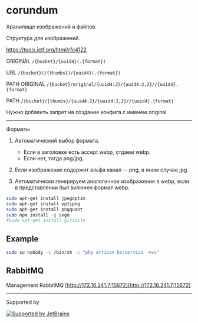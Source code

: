# corundum

Хранилище изображений и файлов.

Структура для изображений.

https://tools.ietf.org/html/rfc4122

ORIGINAL `/{bucket}/{uuid4}(.{format})`

URL `/{bucket}(/{thumbs})/{uuid4}(.{format})`

PATH ORIGINAL `/{bucket}/original/{uuid4:2}/{uuid4:2,2}//{uuid4}.{format}`

PATH `/{bucket}/{thumbs}/{uuid4:2}/{uuid4:2,2}//{uuid4}.{format}`

Нужно добавить запрет на создание конфига с именем original  

---
Форматы


1. Автоматический выбор формата. 
    - Если в заголовке есть accept webp, отдаем webp.
    - Если нет, тогда png/jpg.
    
2. Если изображение содержит альфа канал -- png, в ином случае jpg.

3. Автоматически генерируем аналогичное изображение в webp, если в представлении был включен формат webp. 

```bash
sudo apt-get install jpegoptim
sudo apt-get install optipng
sudo apt-get install pngquant
sudo npm install -g svgo
#sudo apt-get install gifsicle
```

Example
--

```bash
sudo su nobody -s /bin/sh -c "php artisan bx:service -vvv"
```

RabbitMQ
--

Management RabbitMQ [http://172.16.241.7:15672](http://172.16.241.7:15672)

---
Supported by

[![Supported by JetBrains](https://cdn.rawgit.com/bavix/development-through/46475b4b/jetbrains.svg)](https://www.jetbrains.com/)
